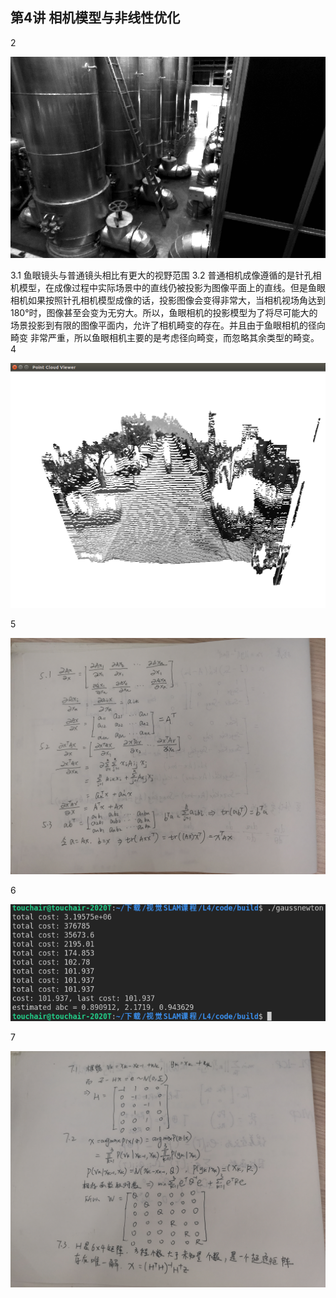 ## 第4讲 相机模型与非线性优化

2

![](./images/5.png)

3.1 鱼眼镜头与普通镜头相比有更大的视野范围
3.2 普通相机成像遵循的是针孔相机模型，在成像过程中实际场景中的直线仍被投影为图像平面上的直线。但是鱼眼相机如果按照针孔相机模型成像的话，投影图像会变得非常大，当相机视场角达到180°时，图像甚至会变为无穷大。所以，鱼眼相机的投影模型为了将尽可能大的场景投影到有限的图像平面内，允许了相机畸变的存在。并且由于鱼眼相机的径向畸变
非常严重，所以鱼眼相机主要的是考虑径向畸变，而忽略其余类型的畸变。
4

![](./images/1.png)


5

![](./images/3.jpg)

6 

![](./images/2.png)

7

![](./images/4.jpg)








